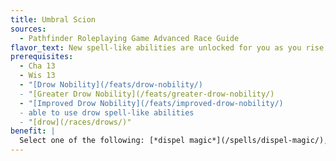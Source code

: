 ```yaml
---
title: Umbral Scion
sources:
  - Pathfinder Roleplaying Game Advanced Race Guide
flavor_text: New spell-like abilities are unlocked for you as you rise to ascendency among the drow people.
prerequisites:
  - Cha 13
  - Wis 13
  - "[Drow Nobility](/feats/drow-nobility/)
  - "[Greater Drow Nobility](/feats/greater-drow-nobility/)
  - "[Improved Drow Nobility](/feats/improved-drow-nobility/)
  - able to use drow spell-like abilities
  - "[drow](/races/drows/)"
benefit: |
  Select one of the following: [*dispel magic*](/spells/dispel-magic/), [*divine favor*](/spells/divine-favor/), or [*suggestion*](/spells/suggestion/). You may use this spell once per day as a spell-like ability. Your caster level is equal to your character level.
---
```


